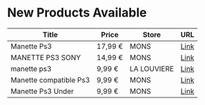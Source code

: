 # New Products Available

| Title | Price | Store | URL |
|---|---|---|---|
| Manette Ps3 | 17,99 € | MONS | [Link](https://www.cashconverters.be/fr/accessoires-jeux-video/750728-manette-ps3.html) |
| MANETTE PS3 SONY | 14,99 € | MONS | [Link](https://www.cashconverters.be/fr/accessoires-jeux-video/750217-manette-ps3-sony.html) |
| manette ps3 | 9,99 € | LA LOUVIERE | [Link](https://www.cashconverters.be/fr/goodies-figurines-mugs/750943-manette-ps3.html) |
| Manette compatible Ps3 | 9,99 € | MONS | [Link](https://www.cashconverters.be/fr/accessoires-jeux-video/751299-manette-compatible-ps3.html) |
| Manette Ps3 Under | 9,99 € | MONS | [Link](https://www.cashconverters.be/fr/accessoires-jeux-video/751642-manette-ps3-under.html) |
